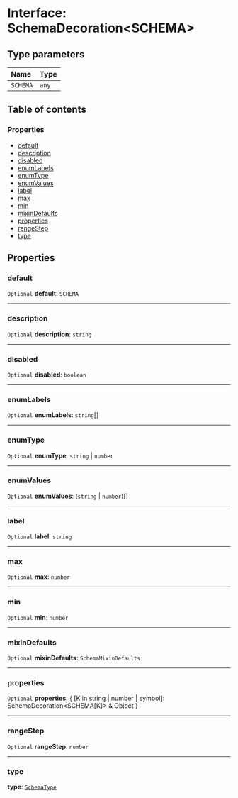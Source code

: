 # Interface: SchemaDecoration\<SCHEMA>

## Type parameters

| Name | Type |
| :------ | :------ |
| `SCHEMA` | `any` |

## Table of contents

### Properties

* [default](/en/auto-docs/editor/interfaces/SchemaDecoration-1.md#default)
* [description](/en/auto-docs/editor/interfaces/SchemaDecoration-1.md#description)
* [disabled](/en/auto-docs/editor/interfaces/SchemaDecoration-1.md#disabled)
* [enumLabels](/en/auto-docs/editor/interfaces/SchemaDecoration-1.md#enumlabels)
* [enumType](/en/auto-docs/editor/interfaces/SchemaDecoration-1.md#enumtype)
* [enumValues](/en/auto-docs/editor/interfaces/SchemaDecoration-1.md#enumvalues)
* [label](/en/auto-docs/editor/interfaces/SchemaDecoration-1.md#label)
* [max](/en/auto-docs/editor/interfaces/SchemaDecoration-1.md#max)
* [min](/en/auto-docs/editor/interfaces/SchemaDecoration-1.md#min)
* [mixinDefaults](/en/auto-docs/editor/interfaces/SchemaDecoration-1.md#mixindefaults)
* [properties](/en/auto-docs/editor/interfaces/SchemaDecoration-1.md#properties)
* [rangeStep](/en/auto-docs/editor/interfaces/SchemaDecoration-1.md#rangestep)
* [type](/en/auto-docs/editor/interfaces/SchemaDecoration-1.md#type)

## Properties

### default

`Optional` **default**: `SCHEMA`

***

### description

`Optional` **description**: `string`

***

### disabled

`Optional` **disabled**: `boolean`

***

### enumLabels

`Optional` **enumLabels**: `string`\[]

***

### enumType

`Optional` **enumType**: `string` | `number`

***

### enumValues

`Optional` **enumValues**: (`string` | `number`)\[]

***

### label

`Optional` **label**: `string`

***

### max

`Optional` **max**: `number`

***

### min

`Optional` **min**: `number`

***

### mixinDefaults

`Optional` **mixinDefaults**: `SchemaMixinDefaults`

***

### properties

`Optional` **properties**: { \[K in string | number | symbol]: SchemaDecoration\<SCHEMA\[K]> & Object }

***

### rangeStep

`Optional` **rangeStep**: `number`

***

### type

**type**: [`SchemaType`](/en/auto-docs/editor/types/SchemaType.md)
